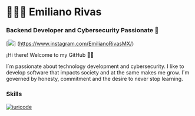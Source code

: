 # 👨🏽‍💻 Emiliano Rivas
### Backend Developer and Cybersecurity Passionate 👾

[![](https://img.shields.io/badge/Instagram-E4405F?style=for-the-badge&logo=instagram&logoColor=white)] 
(https://www.instagram.com/EmilianoRivasMX/)

¡Hi there! Welcome to my GitHub 👋🏼

I´m passionate about technology development and cybersecurity. I like to develop software that impacts society and at the same makes me grow. I´m governed by honesty, commitment and the desire to never stop learning.

### Skills


[![iuricode](https://github-readme-stats.vercel.app/api/top-langs/?username=EmilianoRivasMX&hide=html&layout=compact=true&theme=merko)](https://github.com/EmilianoRivasMX/)
